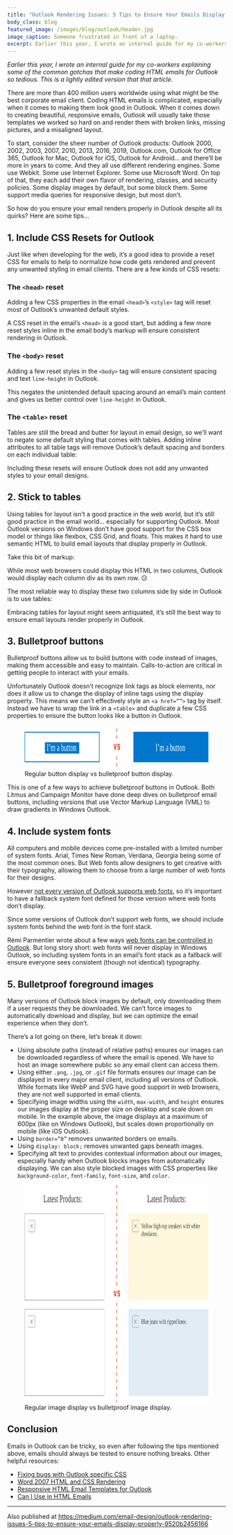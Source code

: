 ```yaml
---
title: "Outlook Rendering Issues: 5 Tips to Ensure Your Emails Display Properly"
body_class: blog
featured_image: /images/blog/outlook/header.jpg
image_caption: Someone frustrated in front of a laptop.
excerpt: Earlier this year, I wrote an internal guide for my co-workers explaining some of the common gotchas that make coding HTML emails for Outlook so tedious. This is a lightly edited version that that article.
---
```


_Earlier this year, I wrote an internal guide for my co-workers explaining some of the common gotchas that make coding HTML emails for Outlook so tedious. This is a lightly edited version that that article._

There are more than 400 million users worldwide using what might be the best corporate email client. Coding HTML emails is complicated, especially when it comes to making them look good in Outlook. When it comes down to creating beautiful, responsive emails, Outlook will usually take those templates we worked so hard on and render them with broken links, missing pictures, and a misaligned layout.

To start, consider the sheer number of Outlook products: Outlook 2000, 2002, 2003, 2007, 2010, 2013, 2016, 2019, Outlook.com, Outlook for Office 365, Outlook for Mac, Outlook for iOS, Outlook for Android… and there’ll be more in years to come. And they all use different rendering engines. Some use Webkit. Some use Internet Explorer. Some use Microsoft Word. On top of that, they each add their own flavor of rendering, classes, and security policies. Some display images by default, but some block them. Some support media queries for responsive design, but most don’t.

So how do you ensure your email renders properly in Outlook despite all its quirks? Here are some tips…

## 1. Include CSS Resets for Outlook

Just like when developing for the web, it’s a good idea to provide a reset CSS for emails to help to normalize how code gets rendered and prevent any unwanted styling in email clients. There are a few kinds of CSS resets:

### The `<head>` reset

Adding a few CSS properties in the email `<head>`’s `<style>` tag will reset most of Outlook’s unwanted default styles.

<script src="https://gist.github.com/TedGoas/c5b0a1f391c62bd3c8e5c57e29341cc2.js"></script>

A CSS reset in the email’s `<head>` is a good start, but adding a few more reset styles inline in the email body’s markup will ensure consistent rendering in Outlook.

### The `<body>` reset

Adding a few reset styles in the `<body>` tag will ensure consistent spacing and text `line-height` in Outlook.

<script src="https://gist.github.com/TedGoas/f56ce31b744c1238e07aab6e9d8151a4.js"></script>

This negates the unintended default spacing around an email’s main content and gives us better control over `line-height` in Outlook.

### The `<table>` reset

Tables are still the bread and butter for layout in email design, so we’ll want to negate some default styling that comes with tables. Adding inline attributes to all table tags will remove Outlook’s default spacing and borders on each individual table:

<script src="https://gist.github.com/TedGoas/ea33edc1def277d088842c801962f243.js"></script>

Including these resets will ensure Outlook does not add any unwanted styles to your email designs.

## 2. Stick to tables

Using tables for layout isn’t a good practice in the web world, but it’s still good practice in the email world… especially for supporting Outlook. Most Outlook versions on Windows don’t have good support for the CSS box model or things like flexbox, CSS Grid, and floats. This makes it hard to use semantic HTML to build email layouts that display properly in Outlook.

Take this bit of markup:

<script src="https://gist.github.com/TedGoas/6d3427d99bed7966561ed4818706acd4.js"></script>

While most web browsers could display this HTML in two columns, Outlook would display each column div as its own row. 😕

The most reliable way to display these two columns side by side in Outlook is to use tables:

<script src="https://gist.github.com/TedGoas/56b5dc1446a93da51ea664e6b8f6d62b.js"></script>

Embracing tables for layout might seem antiquated, it’s still the best way to ensure email layouts render properly in Outlook.

## 3. Bulletproof buttons

Bulletproof buttons allow us to build buttons with code instead of images, making them accessible and easy to maintain. Calls-to-action are critical in getting people to interact with your emails.

Unfortunately Outlook doesn’t recognize link tags as block elements, nor does it allow us to change the display of inline tags using the display property. This means we can’t effectively style an `<a href=””>` tag by itself. Instead we have to wrap the link in a `<table>` and duplicate a few CSS properties to ensure the button looks like a button in Outlook.

<figure>
<div class="px-3 bg-gray-8 inline-block rounded-sm">
    <img src="/images/blog/outlook/bulletproof-buttons.svg" alt="" width="736" height="100">
  </div>
  <figcaption>Regular button display vs bulletproof button display.</figcaption>
</figure>

<script src="https://gist.github.com/TedGoas/cc2f851f75e564c2ee343e34a79a1b88.js"></script>

This is one of a few ways to achieve bulletproof buttons in Outlook. Both Litmus and Campaign Monitor have done deep dives on bulletproof email buttons, including versions that use Vector Markup Language (VML) to draw gradients in Windows Outlook.

## 4. Include system fonts

All computers and mobile devices come pre-installed with a limited number of system fonts. Arial, Times New Roman, Verdana, Georgia being some of the most common ones. But Web fonts allow designers to get creative with their typography, allowing them to choose from a large number of web fonts for their designs.

However [not every version of Outlook supports web fonts](https://www.campaignmonitor.com/css/text-fonts/font-face/), so it’s important to have a fallback system font defined for those version where web fonts don’t display.

Since some versions of Outlook don’t support web fonts, we should include system fonts behind the web font in the font stack.

<script src="https://gist.github.com/TedGoas/468c87aed1ef1c8060211e10a2edf7ea.js"></script>

Rémi Parmentier wrote about a few ways [web fonts can be controlled in Outlook](https://emails.hteumeuleu.com/today-i-learned-about-mso-generic-font-family-85b0e4703079). But long story short: web fonts will never display in Windows Outlook, so including system fonts in an email’s font stack as a fallback will ensure everyone sees consistent (though not identical) typography.

## 5. Bulletproof foreground images

Many versions of Outlook block images by default, only downloading them if a user requests they be downloaded. We can’t force images to automatically download and display, but we can optimize the email experience when they don’t.

<script src="https://gist.github.com/TedGoas/242f97cd538e282c6d2ab16c9ff0c6c8.js"></script>

There’s a lot going on there, let’s break it down:
* Using absolute paths (instead of relative paths) ensures our images can be downloaded regardless of where the email is opened. We have to host an image somewhere public so any email client can access them.
* Using either `.png`, `.jpg`, or `.gif` file formats ensures our image can be displayed in every major email client, including all versions of Outlook. While formats like WebP and SVG have good support in web browsers, they are not well supported in email clients.
* Specifying image widths using the `width`, `max-width`, and `height` ensures our images display at the proper size on desktop and scale down on mobile. In the example above, the image displays at a maximum of 600px (like on Windows Outlook), but scales down proportionally on mobile (like iOS Outlook).
* Using `border=”0”` removes unwanted borders on emails.
* Using `display: block;` removes unwanted gaps beneath images.
* Specifying alt text to provides contextual information about our images, especially handy when Outlook blocks images from automatically displaying. We can also style blocked images with CSS properties like `background-color`, `font-family`, `font-size`, and `color`.

<figure>
<div class="px-3 bg-gray-8 inline-block rounded-sm">
    <img src="/images/blog/outlook/bulletproof-images.svg" alt="" width="736" height="500">
  </div>
    <figcaption>Regular image display vs bulletproof image display.</figcaption>
</figure>

## Conclusion

Emails in Outlook can be tricky, so even after following the tips mentioned above, emails should always be tested to ensure nothing breaks. Other helpful resources:

* [Fixing bugs with Outlook specific CSS](https://cm.engineering/fixing-bugs-with-outlook-specific-css-f4b8ae5be4f4)
* [Word 2007 HTML and CSS Rendering](http://msdn.microsoft.com/en-us/library/aa338201%28office.12%29.aspx)
* [Responsive HTML Email Templates for Outlook](https://htmlemail.io/)
* [Can I Use in HTML Emails](https://caniuse.email/)

<hr role="presentation" aria-role="hidden" class="hr-sm">

Also published at <a href="https://medium.com/email-design/outlook-rendering-issues-5-tips-to-ensure-your-emails-display-properly-9520b2456166">https://medium.com/email-design/outlook-rendering-issues-5-tips-to-ensure-your-emails-display-properly-9520b2456166</a>
